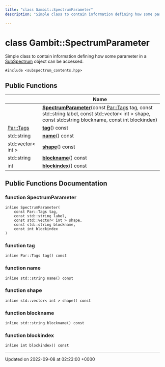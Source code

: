 ```yaml
---
title: "class Gambit::SpectrumParameter"
description: "Simple class to contain information defining how some parameter in a [SubSpectrum]() object can be accessed. "

---
```


# class Gambit::SpectrumParameter



Simple class to contain information defining how some parameter in a [SubSpectrum]() object can be accessed. 


`#include <subspectrum_contents.hpp>`

## Public Functions

|                | Name           |
| -------------- | -------------- |
| | **[SpectrumParameter](/documentation/code/classes/classgambit_1_1spectrumparameter/#function-spectrumparameter)**(const [Par::Tags](/documentation/code/namespaces/namespacegambit_1_1par/#enum-tags) tag, const std::string label, const std::vector< int > shape, const std::string blockname, const int blockindex) |
| [Par::Tags](/documentation/code/namespaces/namespacegambit_1_1par/#enum-tags) | **[tag](/documentation/code/classes/classgambit_1_1spectrumparameter/#function-tag)**() const |
| std::string | **[name](/documentation/code/classes/classgambit_1_1spectrumparameter/#function-name)**() const |
| std::vector< int > | **[shape](/documentation/code/classes/classgambit_1_1spectrumparameter/#function-shape)**() const |
| std::string | **[blockname](/documentation/code/classes/classgambit_1_1spectrumparameter/#function-blockname)**() const |
| int | **[blockindex](/documentation/code/classes/classgambit_1_1spectrumparameter/#function-blockindex)**() const |

## Public Functions Documentation

### function SpectrumParameter

```
inline SpectrumParameter(
    const Par::Tags tag,
    const std::string label,
    const std::vector< int > shape,
    const std::string blockname,
    const int blockindex
)
```


### function tag

```
inline Par::Tags tag() const
```


### function name

```
inline std::string name() const
```


### function shape

```
inline std::vector< int > shape() const
```


### function blockname

```
inline std::string blockname() const
```


### function blockindex

```
inline int blockindex() const
```


-------------------------------

Updated on 2022-09-08 at 02:23:00 +0000